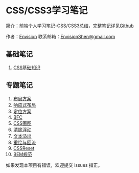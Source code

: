 # CSS/CSS3学习笔记

简介：前端个人学习笔记-CSS/CSS3总结，完整笔记详见[Github](https://github.com/MrEnvision/Front-end_learning_notes)

作者：[Envision](https://github.com/MrEnvision) 联系邮箱：[EnvisionShen@gmail.com](mailto:EnvisionShen@gmail.com)

## 基础笔记

1. [CSS基础知识](ji-chu-bi-ji/css-ji-chu-zhi-shi.md)

## 专题笔记

1. [布局方案](zhuan-ti-bi-ji/bu-ju-fang-an.md)
2. [响应式布局](zhuan-ti-bi-ji/xiang-ying-shi-bu-ju.md)
3. [定位方案](zhuan-ti-bi-ji/ding-wei-fang-an.md)
4. [BFC](zhuan-ti-bi-ji/bfc.md)
5. [CSS画图](zhuan-ti-bi-ji/css-hua-tu.md)
6. [清除浮动](zhuan-ti-bi-ji/qing-chu-fu-dong.md)
7. [文本溢出](zhuan-ti-bi-ji/wen-ben-yi-chu.md)
8. [重绘与回流](zhuan-ti-bi-ji/zhong-hui-he-hui-liu.md)
9. [CSSReset](zhuan-ti-bi-ji/cssreset.md)
10. [BEM规范](zhuan-ti-bi-ji/bem-gui-fan.md)

如果发现本项目有错误，欢迎提交 issues 指正。

